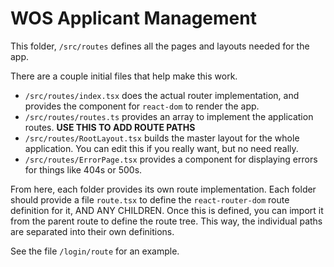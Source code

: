 # WOS Applicant Management

This folder, `/src/routes` defines all the pages and layouts needed for the app.

There are a couple initial files that help make this work.

- `/src/routes/index.tsx` does the actual router implementation, and provides the component for `react-dom` to render the app.
- `/src/routes/routes.ts` provides an array to implement the application routes. **USE THIS TO ADD ROUTE PATHS**
- `/src/routes/RootLayout.tsx` builds the master layout for the whole application. You can edit this if you really want, but no need really.
- `/src/routes/ErrorPage.tsx` provides a component for displaying errors for things like 404s or 500s.

From here, each folder provides its own route implementation. Each folder should provide a file `route.tsx` to define the `react-router-dom` route definition for it, AND ANY CHILDREN. Once this is defined, you can import it from the parent route to define the route tree. This way, the individual paths are separated into their own definitions.

See the file `/login/route` for an example.
